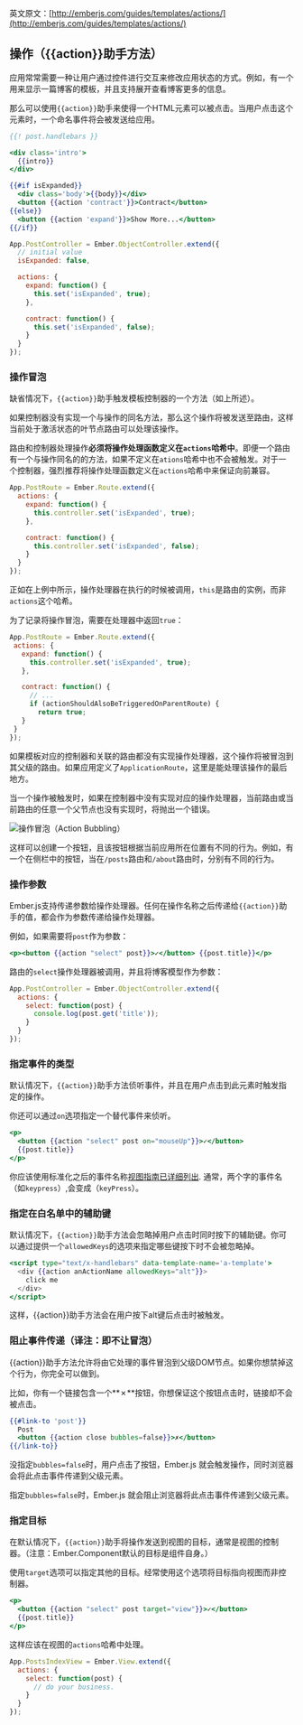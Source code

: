 英文原文：[http://emberjs.com/guides/templates/actions/](http://emberjs.com/guides/templates/actions/)

## 操作（{{action}}助手方法）

应用常常需要一种让用户通过控件进行交互来修改应用状态的方式。例如，有一个用来显示一篇博客的模板，并且支持展开查看博客更多的信息。

那么可以使用`{{action}}`助手来使得一个HTML元素可以被点击。当用户点击这个元素时，一个命名事件将会被发送给应用。

```handlebars
{{! post.handlebars }}

<div class='intro'>
  {{intro}}
</div>

{{#if isExpanded}}
  <div class='body'>{{body}}</div>
  <button {{action 'contract'}}>Contract</button>
{{else}}
  <button {{action 'expand'}}>Show More...</button>
{{/if}}
```

```js
App.PostController = Ember.ObjectController.extend({
  // initial value
  isExpanded: false,

  actions: {
    expand: function() {
      this.set('isExpanded', true);
    },

    contract: function() {
      this.set('isExpanded', false);
    }
  }
});
```

### 操作冒泡

缺省情况下，`{{action}}`助手触发模板控制器的一个方法（如上所述）。

如果控制器没有实现一个与操作的同名方法，那么这个操作将被发送至路由，这样当前处于激活状态的叶节点路由可以处理该操作。

路由和控制器处理操作**必须将操作处理函数定义在`actions`哈希中**。即便一个路由有一个与操作同名的的方法，如果不定义在`ations`哈希中也不会被触发。对于一个控制器，强烈推荐将操作处理函数定义在`actions`哈希中来保证向前兼容。

```js
App.PostRoute = Ember.Route.extend({
  actions: {
    expand: function() {
      this.controller.set('isExpanded', true);
    },

    contract: function() {
      this.controller.set('isExpanded', false);
    }
  }
});
```

正如在上例中所示，操作处理器在执行的时候被调用，`this`是路由的实例，而非`actions`这个哈希。

为了记录将操作冒泡，需要在处理器中返回`true`：
 
```js
App.PostRoute = Ember.Route.extend({
 actions: {
   expand: function() {
     this.controller.set('isExpanded', true);
   },

   contract: function() {
     // ...
     if (actionShouldAlsoBeTriggeredOnParentRoute) {
       return true;
   }
 }
});
```

如果模板对应的控制器和关联的路由都没有实现操作处理器，这个操作将被冒泡到其父级的路由。如果应用定义了`ApplicationRoute`，这里是能处理该操作的最后地方。

当一个操作被触发时，如果在控制器中没有实现对应的操作处理器，当前路由或当前路由的任意一个父节点也没有实现时，将抛出一个错误。

![操作冒泡（Action Bubbling）](/images/template-guide/action-bubbling.png)

这样可以创建一个按钮，且该按钮根据当前应用所在位置有不同的行为。例如，有一个在侧栏中的按钮，当在`/posts`路由和`/about`路由时，分别有不同的行为。

### 操作参数

Ember.js支持传递参数给操作处理器。任何在操作名称之后传递给`{{action}}`助手的值，都会作为参数传递给操作处理器。

例如，如果需要将`post`作为参数：
 
 ```handlebars
 <p><button {{action "select" post}}>✓</button> {{post.title}}</p>
 ```
 
路由的`select`操作处理器被调用，并且将博客模型作为参数：

```js
App.PostController = Ember.ObjectController.extend({
  actions: {
    select: function(post) {
      console.log(post.get('title'));
    }
  }
});
```

### 指定事件的类型

默认情况下，`{{action}}`助手方法侦听事件，并且在用户点击到此元素时触发指定的操作。

你还可以通过`on`选项指定一个替代事件来侦听。

```handlebars
<p>
  <button {{action "select" post on="mouseUp"}}>✓</button>
  {{post.title}}
</p>
```

你应该使用标准化之后的事件名称[视图指南已详细列出][1].
通常，两个字的事件名（如`keypress`）,会变成（`keyPress`）。

[1]: /guides/understanding-ember/the-view-layer/#toc_adding-new-events

### 指定在白名单中的辅助键

默认情况下，`{{action}}`助手方法会忽略掉用户点击时同时按下的辅助键。你可以通过提供一个`allowedKeys`的选项来指定哪些键按下时不会被忽略掉。

```handlebars
<script type="text/x-handlebars" data-template-name='a-template'>
  <div {{action anActionName allowedKeys="alt"}}>
    click me
  </div>
</script>
```

这样，{{action}}助手方法会在用户按下alt键后点击时被触发。

### 阻止事件传递（译注：即不让冒泡）

{{action}}助手方法允许将由它处理的事件冒泡到父级DOM节点。如果你想禁掉这个行为，你完全可以做到。

比如，你有一个链接包含一个**✗**按钮，你想保证这个按钮点击时，链接却不会被点击。

```handlebars
{{#link-to 'post'}}
  Post
  <button {{action close bubbles=false}}>✗</button>
{{/link-to}}
```

没指定`bubbles=false`时，用户点击了按钮，Ember.js 就会触发操作，同时浏览器会将此点击事件传递到父级元素。

指定`bubbles=false`时，Ember.js 就会阻止浏览器将此点击事件传递到父级元素。

### 指定目标

在默认情况下，`{{action}}`助手将操作发送到视图的目标，通常是视图的控制器。（注意：Ember.Component默认的目标是组件自身。）

使用`target`选项可以指定其他的目标。经常使用这个选项将目标指向视图而非控制器。

```handlebars
<p>
  <button {{action "select" post target="view"}}>✓</button>
  {{post.title}}
</p>
```

这样应该在视图的`actions`哈希中处理。

```javascript
App.PostsIndexView = Ember.View.extend({
  actions: {
    select: function(post) {
      // do your business.
    }
  }
});
```
